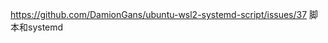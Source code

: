 https://github.com/DamionGans/ubuntu-wsl2-systemd-script/issues/37
脚本和systemd 







              
